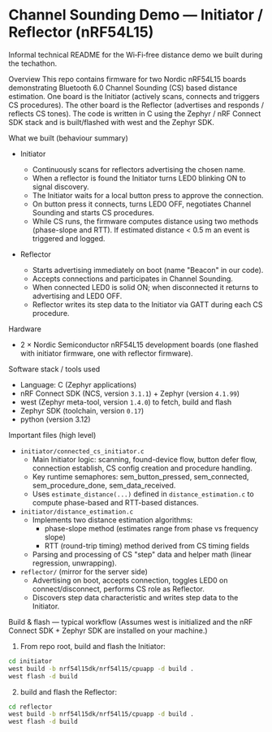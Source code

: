 # Channel Sounding Demo — Initiator / Reflector (nRF54L15)

Informal technical README for the Wi‑Fi‑free distance demo we built during the techathon.

Overview
This repo contains firmware for two Nordic nRF54L15 boards demonstrating Bluetooth 6.0 Channel Sounding (CS) based distance estimation. One board is the Initiator (actively scans, connects and triggers CS procedures). The other board is the Reflector (advertises and responds / reflects CS tones). The code is written in C using the Zephyr / nRF Connect SDK stack and is built/flashed with west and the Zephyr SDK.

What we built (behaviour summary)
- Initiator
  - Continuously scans for reflectors advertising the chosen name.
  - When a reflector is found the Initiator turns LED0 blinking ON to signal discovery.
  - The Initiator waits for a local button press to approve the connection.
  - On button press it connects, turns LED0 OFF, negotiates Channel Sounding and starts CS procedures.
  - While CS runs, the firmware computes distance using two methods (phase-slope and RTT). If estimated distance < 0.5 m an event is triggered and logged.

- Reflector
  - Starts advertising immediately on boot (name "Beacon" in our code).
  - Accepts connections and participates in Channel Sounding.
  - When connected LED0 is solid ON; when disconnected it returns to advertising and LED0 OFF.
  - Reflector writes its step data to the Initiator via GATT during each CS procedure.

Hardware
- 2 × Nordic Semiconductor nRF54L15 development boards (one flashed with initiator firmware, one with reflector firmware).

Software stack / tools used
- Language: C (Zephyr applications)
- nRF Connect SDK (NCS, version `3.1.1`) + Zephyr (version `4.1.99`)
- west (Zephyr meta-tool, version `1.4.0`) to fetch, build and flash
- Zephyr SDK (toolchain, version `0.17`)
- python (version 3.12)

Important files (high level)
- `initiator/connected_cs_initiator.c`
  - Main Initiator logic: scanning, found-device flow, button defer flow, connection establish, CS config creation and procedure handling.
  - Key runtime semaphores: sem_button_pressed, sem_connected, sem_procedure_done, sem_data_received.
  - Uses `estimate_distance(...)` defined in `distance_estimation.c` to compute phase-based and RTT-based distances.
- `initiator/distance_estimation.c`
  - Implements two distance estimation algorithms:
    - phase-slope method (estimates range from phase vs frequency slope)
    - RTT (round-trip timing) method derived from CS timing fields
  - Parsing and processing of CS "step" data and helper math (linear regression, unwrapping).
- `reflector/` (mirror for the server side)
  - Advertising on boot, accepts connection, toggles LED0 on connect/disconnect, performs CS role as Reflector.
  - Discovers step data characteristic and writes step data to the Initiator.

Build & flash — typical workflow
(Assumes west is initialized and the nRF Connect SDK + Zephyr SDK are installed on your machine.)

1. From repo root, build and flash the Initiator:

```bash
cd initiator
west build -b nrf54l15dk/nrf54l15/cpuapp -d build .
west flash -d build
```
2. build and flash the Reflector:

```bash
cd reflector
west build -b nrf54l15dk/nrf54l15/cpuapp -d build .
west flash -d build
```